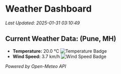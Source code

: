 
# Weather Dashboard

_Last Updated: 2025-01-31 03:10:49_

## Current Weather Data: (Pune, MH)
- **Temperature:** 20.0 °C ![Temperature Badge](https://img.shields.io/badge/Temperature-Medium%20Temp-green)
- **Wind Speed:** 3.7 km/h ![Wind Speed Badge](https://img.shields.io/badge/Wind%20Speed-Low%20Wind-blue)

*Powered by Open-Meteo API*

